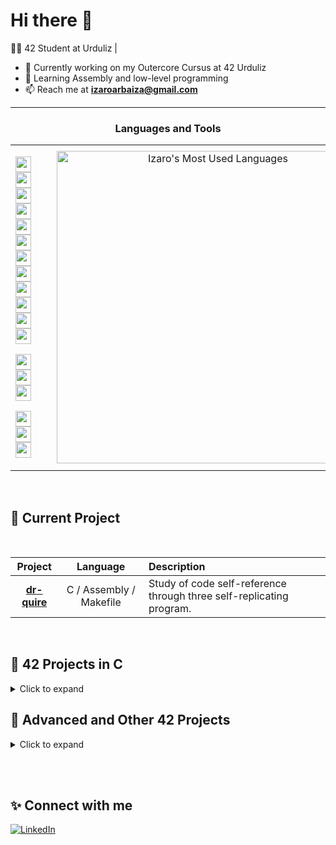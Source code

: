 # Hi there 👋
🧑‍💻 42 Student at Urduliz | 
- 🔭 Currently working on my Outercore Cursus at 42 Urduliz
- 🌱 Learning Assembly and low-level programming
- 📫 Reach me at **izaroarbaiza@gmail.com**
<hr>  
  
### <p align="center">**Languages and Tools**</p>

<table align="center" style="border: none; width: 100%; table-layout: fixed;">
  <tr>
    <!-- Columna de badges -->
    <td style="text-align: center; vertical-align: middle; width: 60%; max-width: 800px;">
      <p align="center">
        <img src="https://img.shields.io/badge/C-00599C?style=for-the-badge&logo=c&logoColor=white" height="25"/>
        <img src="https://img.shields.io/badge/c++-%2300599C.svg?style=for-the-badge&logo=c%2B%2B&logoColor=white" height="25"/>
        <img src="https://img.shields.io/badge/Java-ED8B00?style=for-the-badge&logo=openjdk&logoColor=white" height="25"/>
        <img src="https://img.shields.io/badge/javascript-%23323330.svg?style=for-the-badge&logo=javascript&logoColor=%23F7DF1E" height="25"/>
        <img src="https://img.shields.io/badge/Python-14354C?style=for-the-badge&logo=python&logoColor=white" height="25"/>
        <img src="https://img.shields.io/badge/django-%23092E20.svg?style=for-the-badge&logo=django&logoColor=white" height="25"/>
        <img src="https://img.shields.io/badge/HTML5-E34F26?style=for-the-badge&logo=html5&logoColor=white" height="25"/>
        <img src="https://img.shields.io/badge/CSS3-1572B6?style=for-the-badge&logo=css3&logoColor=white" height="25"/>
        <img src="https://img.shields.io/badge/GIT-E44C30?style=for-the-badge&logo=git&logoColor=white" height="25"/>
        <img src="https://img.shields.io/badge/docker-%230db7ed.svg?style=for-the-badge&logo=docker&logoColor=white" height="25"/>
        <img src="https://img.shields.io/badge/postgres-%23316192.svg?style=for-the-badge&logo=postgresql&logoColor=white" height="25"/>
        <img src="https://img.shields.io/badge/MariaDB-003545?style=for-the-badge&logo=mariadb&logoColor=white" height="25"/>
      </p>
      <p align="center">
        <img src="https://img.shields.io/badge/VirtualBox-183A61?logo=virtualbox&logoColor=white&style=for-the-badge" height="25"/>
        <img src="https://img.shields.io/badge/Adobe%20Photoshop-31A8FF?logo=adobephotoshop&logoColor=fff&style=for-the-badge" height="25"/>
        <img src="https://img.shields.io/badge/Adobe%20Premiere%20Pro-99F?logo=adobepremierepro&logoColor=fff&style=for-the-badge" height="25"/>
      </p>
      <p align="center">
        <img src="https://img.shields.io/badge/Ubuntu-E95420?style=for-the-badge&logo=ubuntu&logoColor=white" height="25"/>
        <img src="https://img.shields.io/badge/Windows-0078D6?style=for-the-badge&logo=windows&logoColor=white" height="25"/>
        <img src="https://img.shields.io/badge/mac%20os-000000?style=for-the-badge&logo=macos&logoColor=F0F0F0" height="25"/>
      </p>
    </td>
    <td style="text-align: center; vertical-align: middle; width: 40%;">
      <img 
        src="https://github-readme-stats.vercel.app/api/top-langs/?username=IzaroArbaiza&layout=compact&size_weight=0.5&count_weight=0.5&hide=Objective-C,TeX,Perl,Roff,M4&langs_count=13"
        alt="Izaro's Most Used Languages" 
        width="500px"
        style="max-width: 90%; min-width: 400px;"
      />
    </td>
  </tr>
</table>

<br>

## 🚀 Current Project

<br>

| Project | Language | Description |
|:--:|:--:|:--|
| [**dr-quire**](https://github.com/IzaroArbaiza/dr-quire) | C / Assembly / Makefile | Study of code self-reference through three self-replicating program. |

<br>

## 🧩 42 Projects in C

<details>
<summary>Click to expand</summary>
<br>

| Project | Language | Description |
|:--:|:--:|:--|
| [**Libft**](https://github.com/IzaroArbaiza/Libft) | C / Makefile | Reimplementation of essential C library functions and basic data structures. |
| [**ft_printf**](https://github.com/IzaroArbaiza/ft_printf) | C / Makefile | Custom version of printf handling formatted output, conversions, and flags. |
| [**get_next_line**](https://github.com/IzaroArbaiza/get_next_line) | C | Function that reads and returns one line at a time from a file descriptor, managing internal buffers. |
| [**Minitalk**](https://github.com/IzaroArbaiza/Minitalk) | C / Makefile | Client-server program that sends messages between processes using UNIX signals. |
| [**So_long**](https://github.com/IzaroArbaiza/so_long) | C / Makefile / MiniLibX | Simple 2D game using MiniLibX, handling player movement, collision, and map parsing. |
| [**Push_swap**](https://github.com/IzaroArbaiza/Push_swap) | C / Makefile | Algorithm that sorts integers using two stacks with the minimum number of operations. |
| [**Philosophers**](https://github.com/IzaroArbaiza/Philosophers) | C / Makefile | Multithreaded simulation of the dining philosophers problem using mutexes to prevent deadlocks. |
| [**Minishell**](https://github.com/IzaroArbaiza/Minishell) | C / Makefile | Small UNIX shell that parses and executes commands with pipes, redirections, and environment variables. |
| [**Cub3D**](https://github.com/IzaroArbaiza/Cub3D) | C / Makefile / MiniLibX | 3D raycasting game inspired by Wolfenstein, featuring textures, map parsing, and player movement. |

</details>

## 🧱 Advanced and Other 42 Projects

<details>
<summary>Click to expand</summary>
<br>

| Project | Language | Description |
|:--:|:--:|:--|
| [**NetPractice**](https://github.com/IzaroArbaiza/Netpractice) | TCP/IP | Interactive project to understand and configure basic networking and IP routing. |
| [**CPP Modules (00-09)**](https://github.com/IzaroArbaiza/Cpp) | C++ / Makefile | Series of exercises to learn C++98 OOP concepts like inheritance, polymorphism, and templates. |
| [**Webserv**](https://github.com/IzaroArbaiza/Webserv) | C++ / Makefile | HTTP web server in C++ implementing request parsing, response generation, static file serving, CGI, and multiple clients. |
| [**Inception**](https://github.com/IzaroArbaiza/Inception) | Shell / Docker | Infrastructure project that builds and runs services using Docker containers and Docker Compose. |
| [**ft_transcendence**](https://github.com/IzaroArbaiza/ft_transcendence) | Docker / Django / JavaScript / ... | Full-stack web project creating a multiplayer Pong game with authentication, real-time chat, and matchmaking using modern web technologies. |
| [**Libasm**](https://github.com/IzaroArbaiza/libasm) | Assembly / Makefile | Reimplementation of basic C library functions in x86-64 assembly. |

</details>

<br><br>

## ✨ Connect with me

[![LinkedIn](https://img.shields.io/badge/linkedin-%230077B5.svg?&style=for-the-badge&logo=linkedin&logoColor=white)](https://www.linkedin.com/in/izaro-arbaiza/)

<!-- 💬 *“Check out my 42 projects above or visit each repository for more details.”* -->
